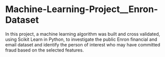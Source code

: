 # Machine-Learning-Project__Enron-Dataset
In this project, a machine learning algorithm was built and cross validated, using Scikit Learn in Python, to investigate the public Enron financial and email dataset and identify the person of interest who may have committed fraud based on the selected features.
